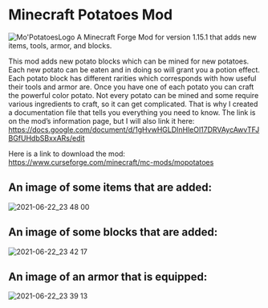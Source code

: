 # Minecraft Potatoes Mod
![Mo'PotatoesLogo](https://user-images.githubusercontent.com/71343788/123058408-a4143700-d3bd-11eb-9854-14fd9a46b7cc.png)
A Minecraft Forge Mod for version 1.15.1 that adds new items, tools, armor, and blocks. 

This mod adds new potato blocks which can be mined for new potatoes. Each new potato can be eaten and in doing so will grant you a potion effect. Each potato block has different rarities which corresponds with how useful their tools and armor are. Once you have one of each potato you can craft the powerful color potato. Not every potato can be mined and some require various ingredients to craft, so it can get complicated. That is why I created a documentation file that tells you everything you need to know. The link is on the mod’s information page, but I will also link it here: https://docs.google.com/document/d/1gHvwHGLDInHleOl17DRVAycAwvTFJBGfUHdbSBxxARs/edit

Here is a link to download the mod: https://www.curseforge.com/minecraft/mc-mods/mopotatoes

An image of some items that are added:
--
![2021-06-22_23 48 00](https://user-images.githubusercontent.com/71343788/123058470-b5f5da00-d3bd-11eb-933e-70cd5967c820.png)

An image of some blocks that are added:
--
![2021-06-22_23 42 17](https://user-images.githubusercontent.com/71343788/123058982-31f02200-d3be-11eb-8507-80e51b071eae.png)

An image of an armor that is equipped:
--
![2021-06-22_23 39 13](https://user-images.githubusercontent.com/71343788/123058650-e3db1e80-d3bd-11eb-8bda-a352070a6192.png)
